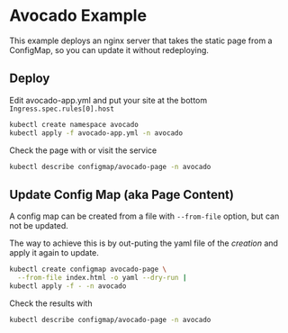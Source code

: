 # Avocado Example

This example deploys an nginx server that takes the static page from a ConfigMap, so you can update it without redeploying.

## Deploy

Edit avocado-app.yml and put your site at the bottom `Ingress.spec.rules[0].host`

```sh
kubectl create namespace avocado
kubectl apply -f avocado-app.yml -n avocado
```

Check the page with or visit the service

```sh
kubectl describe configmap/avocado-page -n avocado
```

## Update Config Map (aka Page Content)

A config map can be created from a file with `--from-file` option, but can not be updated.

The way to achieve this is by out-puting the yaml file of the _creation_ and apply it again to update.

```sh
kubectl create configmap avocado-page \
  --from-file index.html -o yaml --dry-run |
kubectl apply -f - -n avocado
```

Check the results with

```sh
kubectl describe configmap/avocado-page -n avocado
```
